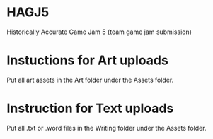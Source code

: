 # HAGJ5
Historically Accurate Game Jam 5 (team game jam submission)

# Instuctions for Art uploads
Put all art assets in the Art folder under the Assets folder.

# Instruction for Text uploads
Put all .txt or .word files in the Writing folder under the Assets folder.
